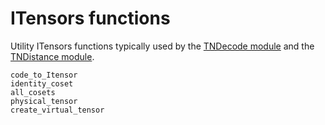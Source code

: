# ITensors functions

Utility ITensors functions typically used by the [TNDecode module](@ref) and the
[TNDistance module](@ref).

```@docs
code_to_Itensor
identity_coset
all_cosets
physical_tensor
create_virtual_tensor
```